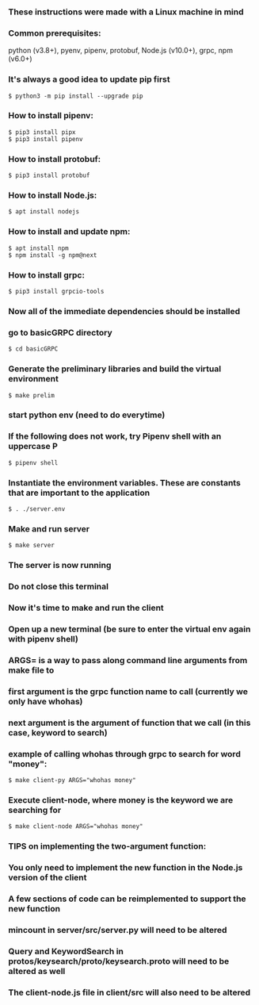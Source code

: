 ### These instructions were made with a Linux machine in mind

### Common prerequisites:
python (v3.8+), pyenv, pipenv, protobuf, Node.js (v10.0+), grpc, npm (v6.0+)

### It's always a good idea to update pip first
```
$ python3 -m pip install --upgrade pip
```

### How to install pipenv:
```
$ pip3 install pipx
$ pip3 install pipenv
```

### How to install protobuf:
```
$ pip3 install protobuf
```

### How to install Node.js:
```
$ apt install nodejs
```

### How to install and update npm:
```
$ apt install npm
$ npm install -g npm@next
```

### How to install grpc:
```
$ pip3 install grpcio-tools
```

### Now all of the immediate dependencies should be installed

### go to basicGRPC directory
```
$ cd basicGRPC
```

### Generate the preliminary libraries and build the virtual environment
```
$ make prelim
```

### start python env (need to do everytime)
### If the following does not work, try Pipenv shell with an uppercase P
```
$ pipenv shell
```

### Instantiate the environment variables. These are constants that are important to the application
```
$ . ./server.env
```

### Make and run server
```
$ make server
```

### The server is now running
### Do not close this terminal

### Now it's time to make and run the client
### Open up a new terminal (be sure to enter the virtual env again with pipenv shell)
### ARGS= is a way to pass along command line arguments from make file to 
### first argument is the grpc function name to call (currently we only have whohas)
### next argument is the argument of function that we call (in this case, keyword to search)
### example of calling whohas through grpc to search for word "money":
```
$ make client-py ARGS="whohas money"
```

### Execute client-node, where money is the keyword we are searching for
```
$ make client-node ARGS="whohas money"
```

### TIPS on implementing the two-argument function:
### You only need to implement the new function in the Node.js version of the client
### A few sections of code can be reimplemented to support the new function
### mincount in server/src/server.py will need to be altered
### Query and KeywordSearch in protos/keysearch/proto/keysearch.proto will need to be altered as well
### The client-node.js file in client/src will also need to be altered
